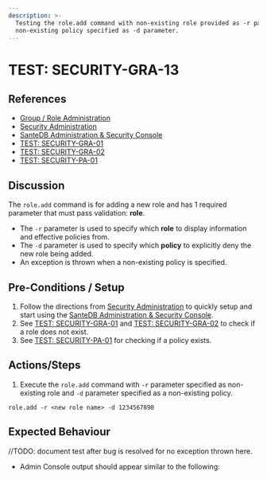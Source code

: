 ```yaml
---
description: >-
  Testing the role.add command with non-existing role provided as -r parameter
  non-existing policy specified as -d parameter.
---
```


# TEST: SECURITY-GRA-13

## References

* [Group / Role Administration](../../../../../../operations/server-administration/santedb-icdr-admin-console/group-role-management.md)
* [Security Administration](../../../../../../operations/system-administration/security-administration/#demo-environment)&#x20;
* [SanteDB Administration & Security Console](../../../../../../operations/server-administration/santedb-icdr-admin-console/)
* [TEST: SECURITY-GRA-01](test-security-gra-01.md)
* [TEST: SECURITY-GRA-02](test-security-gra-02.md)
* [TEST: SECURITY-PA-01](../policy-administration-tests/test-security-pa-01.md)&#x20;

## Discussion

The `role.add` command is for adding a new role and has 1 required parameter that must pass validation: **role**.&#x20;

* The `-r` parameter is used to specify which **role** to display information and effective policies from.
* The `-d` parameter is used to specify which **policy** to explicitly deny the new role being added.
* An exception is thrown when a non-existing policy is specified.

## Pre-Conditions / Setup

1. Follow the directions from [Security Administration](../../../../../../operations/system-administration/security-administration/#demo-environment) to quickly setup and start using the [SanteDB Administration & Security Console](../../../../../../operations/server-administration/santedb-icdr-admin-console/).
2. See [TEST: SECURITY-GRA-01](test-security-gra-01.md) and [TEST: SECURITY-GRA-02](test-security-gra-02.md) to check if a role does not exist.
3. See [TEST: SECURITY-PA-01](../policy-administration-tests/test-security-pa-01.md) for checking if a policy exists.

## Actions/Steps

1. Execute the `role.add` command with `-r` parameter specified as non-existing role and `-d` parameter specified as a non-existing policy.

```
role.add -r <new role name> -d 1234567890
```

## Expected Behaviour

//TODO: document test after bug is resolved for no exception thrown here.

* Admin Console output should appear similar to the following:

```
```
